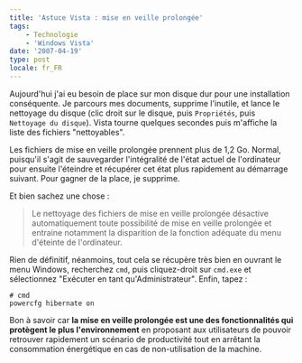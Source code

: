 ```yaml
---
title: 'Astuce Vista : mise en veille prolongée'
tags:
    - Technologie
    - 'Windows Vista'
date: '2007-04-19'
type: post
locale: fr_FR
---
```


Aujourd'hui j'ai eu besoin de place sur mon disque dur pour une installation conséquente. Je parcours mes documents, supprime l'inutile, et lance le nettoyage du disque (clic droit sur le disque, puis `Propriétés`, puis `Nettoyage du disque`). Vista tourne quelques secondes puis m'affiche la liste des fichiers "nettoyables".

Les fichiers de mise en veille prolongée prennent plus de 1,2 Go. Normal, puisqu'il s'agit de sauvegarder l'intégralité de l'état actuel de l'ordinateur pour ensuite l'éteindre et récupérer cet état plus rapidement au démarrage suivant. Pour gagner de la place, je supprime.

Et bien sachez une chose&nbsp;:

> Le nettoyage des fichiers de mise en veille prolongée désactive automatiquement toute possibilité de mise en veille prolongée et entraine notamment la disparition de la fonction adéquate du menu d'éteinte de l'ordinateur.

Rien de définitif, néanmoins, tout cela se récupère très bien en ouvrant le menu Windows, recherchez `cmd`, puis cliquez-droit sur `cmd.exe` et sélectionnez "Exécuter en tant qu'Administrateur". Enfin, tapez :

```
# cmd
powercfg hibernate on
```

Bon à savoir car **la mise en veille prolongée est une des fonctionnalités qui protègent le plus l'environnement** en proposant aux utilisateurs de pouvoir retrouver rapidement un scénario de productivité tout en arrêtant la consommation énergétique en cas de non-utilisation de la machine.
